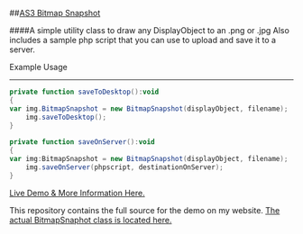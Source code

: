 ##[AS3 Bitmap Snapshot](http://www.quietless.com/kitchen/dynamically-create-an-image-in-flash-and-save-it-to-the-desktop-or-server/)

####A simple utility class to draw any DisplayObject to an .png or .jpg
Also includes a sample php script that you can use to upload and save it to a server.

Example Usage
***
```actionscript
private function saveToDesktop():void
{    
var img.BitmapSnapshot = new BitmapSnapshot(displayObject, filename);
    img.saveToDesktop();
}
 
private function saveOnServer():void
{
var img:BitmapSnapshot = new BitmapSnapshot(displayObject, filename);
    img.saveOnServer(phpscript, destinationOnServer);
}
```
[Live Demo & More Information Here.](http://www.quietless.com/kitchen/dynamically-create-an-image-in-flash-and-save-it-to-the-desktop-or-server/)

This repository contains the full source for the demo on my website.
[The actual BitmapSnaphot class is located here.](http://github.com/braitsch/as3-bitmap-snapshot/blob/master/libs/com/quietless/bitmap/BitmapSnapshot.as)